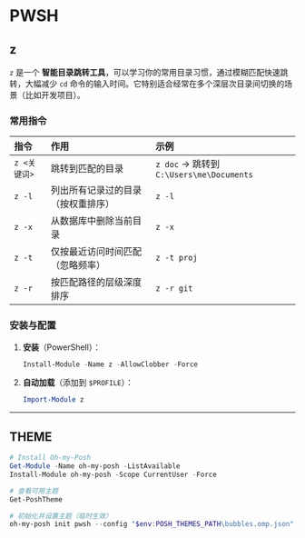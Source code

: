 # PWSH

## z

`z` 是一个 **智能目录跳转工具**，可以学习你的常用目录习惯，通过模糊匹配快速跳转，大幅减少 `cd` 命令的输入时间。它特别适合经常在多个深层次目录间切换的场景（比如开发项目）。

### **常用指令**

| 指令         | 作用                               | 示例                                     |
| :----------- | :--------------------------------- | :--------------------------------------- |
| `z <关键词>` | 跳转到匹配的目录                   | `z doc` → 跳转到 `C:\Users\me\Documents` |
| `z -l`       | 列出所有记录过的目录（按权重排序） | `z -l`                                   |
| `z -x`       | 从数据库中删除当前目录             | `z -x`                                   |
| `z -t`       | 仅按最近访问时间匹配（忽略频率）   | `z -t proj`                              |
| `z -r`       | 按匹配路径的层级深度排序           | `z -r git`                               |

### **安装与配置**

1. **安装**（PowerShell）：

   ```powershell
   Install-Module -Name z -AllowClobber -Force
   ```

2. **自动加载**（添加到 `$PROFILE`）：

   ```powershell
   Import-Module z
   ```

---

## THEME

```powershell
# Install Oh-my-Posh
Get-Module -Name oh-my-posh -ListAvailable
Install-Module oh-my-posh -Scope CurrentUser -Force

# 查看可用主题
Get-PoshTheme

# 初始化并设置主题（临时生效）
oh-my-posh init pwsh --config "$env:POSH_THEMES_PATH\bubbles.omp.json" | Invoke-Expression


```


